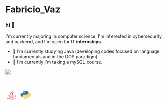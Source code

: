 # Fabricio_Vaz

### hi 👋
I'm currently majoring in computer science, I'm interested in cybersecurity and backend, and I'm open for IT **internships**.
- 🔭 I’m currently studying Java (developing codes focused on language fundamentals and in the OOP paradigm).
- 🌱 I’m currently I'm taking a mySQL course.

[<img src="https://img.shields.io/badge/linkedin-%230077B5.svg?&style=for-the-badge&logo=linkedin&logoColor=white" />](https://www.linkedin.com/in/fabr%C3%ADcio-vaz-173010174/)

##
</div>
<div style="display: inline_block"><br>
  <img align="center" alt="Rafa-Js" height="30" width="40" src="https://raw.githubusercontent.com/devicons/devicon/master/icons/java/java-plain.svg">
  <img align="center" alt="Rafa-Python" height="30" width="40" src="https://raw.githubusercontent.com/devicons/devicon/master/icons/python/python-original.svg"
  <img align="center" alt="C++" height="30" width="40" src="https://raw.githubusercontent.com/devicons/devicon/master/icons/cplusplus/cplusplus-plain.svg">
</div>

##
